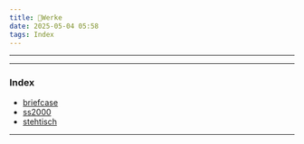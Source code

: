 ```yaml
---
title: 📁Werke
date: 2025-05-04 05:58
tags: Index
--- 
```


---

---
 
### Index
- [briefcase](briefcase)
- [ss2000](ss2000)
- [stehtisch](stehtisch)


---
